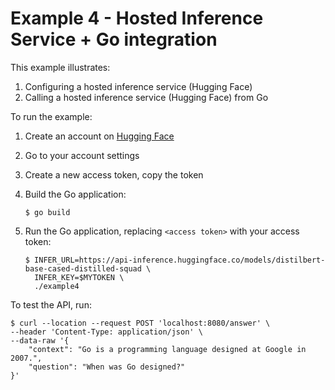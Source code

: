 # Example 4 - Hosted Inference Service + Go integration

This example illustrates:

1. Configuring a hosted inference service (Hugging Face)
2. Calling a hosted inference service (Hugging Face) from Go

To run the example:

1. Create an account on [Hugging Face](https://huggingface.co/)
2. Go to your account settings
3. Create a new access token, copy the token
3. Build the Go application:

    ```
    $ go build
    ```

3. Run the Go application, replacing `<access token>` with your access token:

    ```
    $ INFER_URL=https://api-inference.huggingface.co/models/distilbert-base-cased-distilled-squad \
      INFER_KEY=$MYTOKEN \
      ./example4
    ```

To test the API, run:

```
$ curl --location --request POST 'localhost:8080/answer' \
--header 'Content-Type: application/json' \
--data-raw '{
    "context": "Go is a programming language designed at Google in 2007.",
    "question": "When was Go designed?"
}'
```
